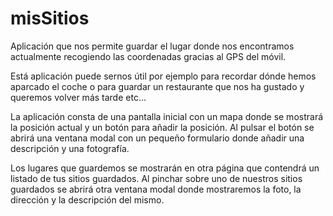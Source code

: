 <h1>misSitios</h1>

<p>Aplicación que nos permite guardar el lugar donde nos encontramos actualmente recogiendo las coordenadas gracias al GPS del móvil.</p>

<p>Está aplicación puede sernos útil por ejemplo para recordar dónde hemos aparcado el coche o para guardar un restaurante que nos ha gustado y queremos volver más tarde etc...</p>

<p>La aplicación consta de una pantalla inicial con un mapa donde se mostrará la posición actual y un botón para añadir la posición. 
Al pulsar el botón se abrirá una ventana modal con un pequeño formulario donde añadir una descripción y una fotografía.</p>

<p>Los lugares que guardemos se mostrarán en otra página que contendrá un listado de tus sitios guardados. 
Al pinchar sobre uno de nuestros sitios guardados se abrirá otra ventana modal donde mostraremos la foto, la dirección y la descripción del mismo.</p>
